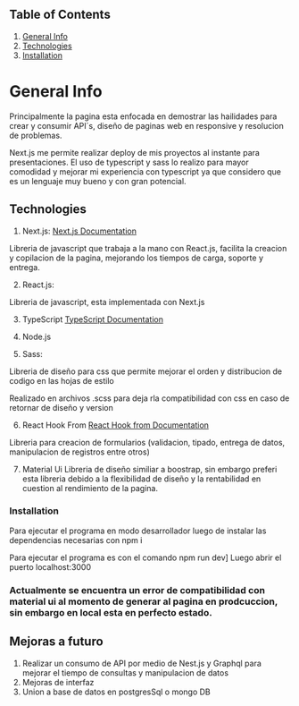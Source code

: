 ## Table of Contents
1. [General Info](#general-info)
2. [Technologies](#technologies)
3. [Installation](#installation)

# General Info

<p>
    Principalmente la pagina esta enfocada en demostrar las hailidades para crear y consumir API´s, diseño de paginas web en responsive y resolucion de problemas.
</p>

Next.js me permite realizar deploy de mis proyectos al instante para presentaciones.
El uso de typescript y sass lo realizo para mayor comodidad y mejorar mi experiencia con typescript ya que considero que es un lenguaje muy bueno y con gran potencial.

## Technologies

1. Next.js:
[Next.js Documentation](https://nextjs.org/docs)
<p>
    Libreria de javascript que trabaja a la mano con React.js, facilita la creacion y copilacion de la pagina, mejorando los tiempos de carga, soporte y entrega.
</p>

2. React.js:

<p> Libreria de javascript, esta implementada con Next.js </p>

3. TypeScript
[TypeScript Documentation](https://www.typescriptlang.org/)

4. Node.js

5. Sass:

<p>Libreria de diseño para css que permite mejorar el orden y distribucion de codigo en las hojas de estilo</p>
Realizado en archivos .scss para deja rla compatibilidad con css en caso de retornar de diseño y version

6. React Hook From
[React Hook from Documentation](https://react-hook-form.com/)
<p>Libreria para creacion de formularios (validacion, tipado, entrega de datos, manipulacion de registros entre otros)</p>

7. Material Ui
Libreria de diseño similiar a boostrap, sin embargo preferi esta libreria debido a la flexibilidad de diseño y la rentabilidad en cuestion al rendimiento de la pagina.

### Installation
Para ejecutar el programa en modo desarrollador luego de instalar las dependencias necesarias con npm i

Para ejecutar el programa es con el comando npm run dev]
Luego abrir el puerto localhost:3000

<h3>
 Actualmente se encuentra un error de compatibilidad con material ui al momento de generar al pagina en prodcuccion, sin embargo en local esta en perfecto estado.
</h3>

<h2>
    Mejoras a futuro
</h2>

1. Realizar un consumo de API por medio de Nest.js y Graphql para mejorar el tiempo de consultas y manipulacion de datos
2. Mejoras de interfaz
3. Union a base de datos en postgresSql o mongo DB

